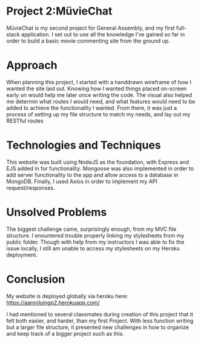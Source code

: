 # Project 2:MüvieChat

MüvieChat is my second project for General Assembly, and my first full-stack application.  I set out to use all the knowledge I've gained so far in order to build a basic movie commenting site from the ground up.

# Approach

When planning this project, I started with a handdrawn wireframe of how I wanted the site laid out.  Knowing how I wanted things placed on-screen early on would help me later once writing the code.  The visual also helped me determin what routes I would need, and what features would need to be added to achieve the functionality I wanted.
From there, it was just a process of setting up my file structure to match my needs, and lay out my RESTful routes

# Technologies and Techniques

This website was built using NodeJS as the foundation, with Express and EJS added in for functionality.  Mongoose was also implemented in order to add server functionality to the app and allow access to a database in MongoDB.  Finally, I used Axios in order to implement my API request/responses.

# Unsolved Problems

The biggest challenge came, surprisingly enough, from my MVC file structure. I enountered trouble properly linking my stylesheets from my public folder.  Though with help from my instructors I was able to fix the issue locally, I still am unable to access my stylesheets on my Heroku deployment.

# Conclusion
My website is deployed globally via heroku here:
https://aaronluingp2.herokuapp.com/

I had mentioned to several classmates during creation of this project that it felt both easier, and harder, than my first Project.  With less function writing but a larger file structure, it presented new challenges in how to organize and keep track of a bigger project such as this.
